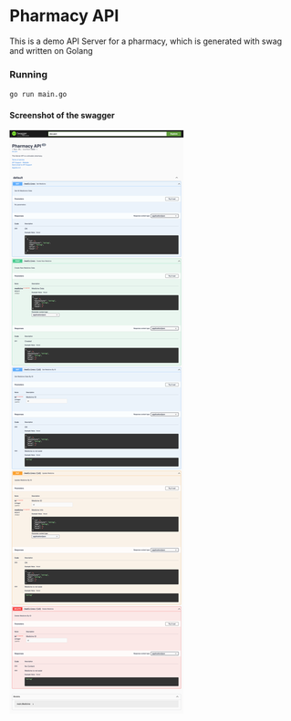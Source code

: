 # Pharmacy API

This is a demo API Server for a pharmacy, which is generated with swag and written on Golang

### Running

```bash
go run main.go
```

#### Screenshot of the swagger

![screencapture-localhost-8080-swagger-index-html-2024-10-17-08_34_07](res/screencapture-localhost-8080-swagger-index-html-2024-10-17-08_34_07.png)